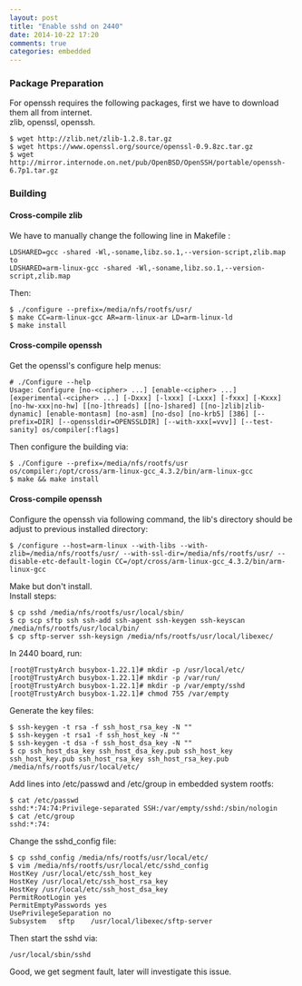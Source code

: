 ```yaml
---
layout: post
title: "Enable sshd on 2440"
date: 2014-10-22 17:20
comments: true
categories: embedded
---
```

### Package Preparation
For openssh requires the following packages, first we have to download them all from internet.    
zlib, openssl, openssh.    

```
$ wget http://zlib.net/zlib-1.2.8.tar.gz
$ wget https://www.openssl.org/source/openssl-0.9.8zc.tar.gz
$ wget http://mirror.internode.on.net/pub/OpenBSD/OpenSSH/portable/openssh-6.7p1.tar.gz

```
### Building
#### Cross-compile zlib
We have to manually change the following line in Makefile :    

```
LDSHARED=gcc -shared -Wl,-soname,libz.so.1,--version-script,zlib.map
to
LDSHARED=arm-linux-gcc -shared -Wl,-soname,libz.so.1,--version-script,zlib.map

```
Then:    

```
$ ./configure --prefix=/media/nfs/rootfs/usr/
$ make CC=arm-linux-gcc AR=arm-linux-ar LD=arm-linux-ld
$ make install

```
#### Cross-compile openssh
Get the openssl's configure help menus:   

```
# ./Configure --help
Usage: Configure [no-<cipher> ...] [enable-<cipher> ...] [experimental-<cipher> ...] [-Dxxx] [-lxxx] [-Lxxx] [-fxxx] [-Kxxx] [no-hw-xxx|no-hw] [[no-]threads] [[no-]shared] [[no-]zlib|zlib-dynamic] [enable-montasm] [no-asm] [no-dso] [no-krb5] [386] [--prefix=DIR] [--openssldir=OPENSSLDIR] [--with-xxx[=vvv]] [--test-sanity] os/compiler[:flags]

```
Then configure the building via:    

```
$ ./Configure --prefix=/media/nfs/rootfs/usr os/compiler:/opt/cross/arm-linux-gcc_4.3.2/bin/arm-linux-gcc
$ make && make install

```
#### Cross-compile openssh
Configure the openssh via following command, the lib's directory should be adjust to previous installed directory:    

```
$ /configure --host=arm-linux --with-libs --with-zlib=/media/nfs/rootfs/usr/ --with-ssl-dir=/media/nfs/rootfs/usr/ --disable-etc-default-login CC=/opt/cross/arm-linux-gcc_4.3.2/bin/arm-linux-gcc

```
Make but don't install.    
Install steps:    

```
$ cp sshd /media/nfs/rootfs/usr/local/sbin/
$ cp scp sftp ssh ssh-add ssh-agent ssh-keygen ssh-keyscan /media/nfs/rootfs/usr/local/bin/
$ cp sftp-server ssh-keysign /media/nfs/rootfs/usr/local/libexec/

```
In 2440 board, run:    

```
[root@TrustyArch busybox-1.22.1]# mkdir -p /usr/local/etc/
[root@TrustyArch busybox-1.22.1]# mkdir -p /var/run/
[root@TrustyArch busybox-1.22.1]# mkdir -p /var/empty/sshd
[root@TrustyArch busybox-1.22.1]# chmod 755 /var/empty

```
Generate the key files:   

```
$ ssh-keygen -t rsa -f ssh_host_rsa_key -N ""
$ ssh-keygen -t rsa1 -f ssh_host_key -N ""
$ ssh-keygen -t dsa -f ssh_host_dsa_key -N ""
$ cp ssh_host_dsa_key ssh_host_dsa_key.pub ssh_host_key ssh_host_key.pub ssh_host_rsa_key ssh_host_rsa_key.pub /media/nfs/rootfs/usr/local/etc/

```
Add lines into /etc/passwd and /etc/group in embedded system rootfs:    

```
$ cat /etc/passwd
sshd:*:74:74:Privilege-separated SSH:/var/empty/sshd:/sbin/nologin
$ cat /etc/group
sshd:*:74:

```
Change the sshd_config file:   

```
$ cp sshd_config /media/nfs/rootfs/usr/local/etc/
$ vim /media/nfs/rootfs/usr/local/etc/sshd_config
HostKey /usr/local/etc/ssh_host_key
HostKey /usr/local/etc/ssh_host_rsa_key
HostKey /usr/local/etc/ssh_host_dsa_key
PermitRootLogin yes
PermitEmptyPasswords yes
UsePrivilegeSeparation no
Subsystem	sftp	/usr/local/libexec/sftp-server

```
Then start the sshd via:    

```
/usr/local/sbin/sshd

```
Good, we get segment fault, later will investigate this issue.   
